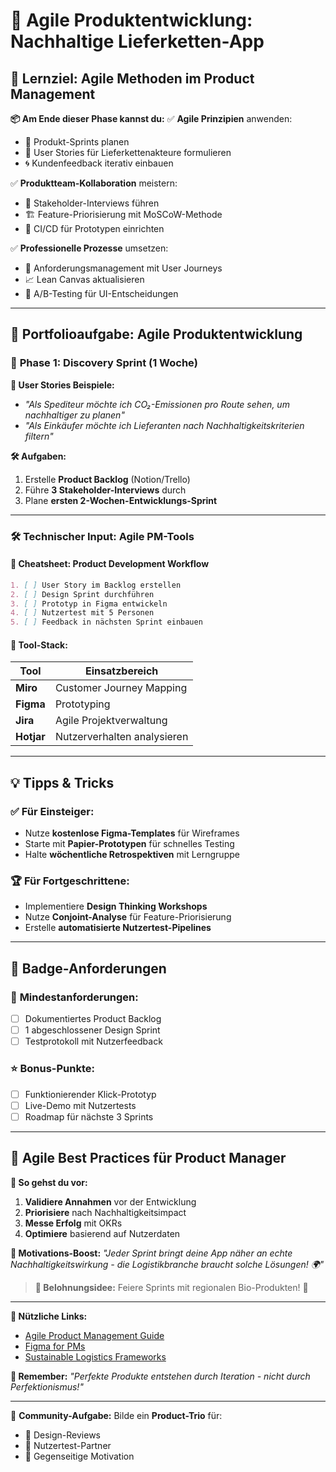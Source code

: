 # 🚀 **Agile Produktentwicklung: Nachhaltige Lieferketten-App**

## 🎯 **Lernziel: Agile Methoden im Product Management**
**📦 Am Ende dieser Phase kannst du:**
✅ **Agile Prinzipien** anwenden:
   - 📅 Produkt-Sprints planen
   - 📝 User Stories für Lieferkettenakteure formulieren
   - 🌀 Kundenfeedback iterativ einbauen

✅ **Produktteam-Kollaboration** meistern:
   - 👥 Stakeholder-Interviews führen
   - 🏗️ Feature-Priorisierung mit MoSCoW-Methode
   - 🔄 CI/CD für Prototypen einrichten

✅ **Professionelle Prozesse** umsetzen:
   - 🐛 Anforderungsmanagement mit User Journeys
   - 📈 Lean Canvas aktualisieren
   - 🧪 A/B-Testing für UI-Entscheidungen

---

## 📂 **Portfolioaufgabe: Agile Produktentwicklung**

### 🔄 **Phase 1: Discovery Sprint (1 Woche)**
**📌 User Stories Beispiele:**
- _"Als Spediteur möchte ich CO₂-Emissionen pro Route sehen, um nachhaltiger zu planen"_
- _"Als Einkäufer möchte ich Lieferanten nach Nachhaltigkeitskriterien filtern"_

**🛠 Aufgaben:**
1. Erstelle **Product Backlog** (Notion/Trello)
2. Führe **3 Stakeholder-Interviews** durch
3. Plane **ersten 2-Wochen-Entwicklungs-Sprint**

---

### 🛠 **Technischer Input: Agile PM-Tools**

#### 📜 **Cheatsheet: Product Development Workflow**
```markdown
1. [ ] User Story im Backlog erstellen
2. [ ] Design Sprint durchführen
3. [ ] Prototyp in Figma entwickeln
4. [ ] Nutzertest mit 5 Personen
5. [ ] Feedback in nächsten Sprint einbauen
```

#### 🔧 **Tool-Stack:**
| Tool | Einsatzbereich |
|------|----------------|
| **Miro** | Customer Journey Mapping |
| **Figma** | Prototyping |
| **Jira** | Agile Projektverwaltung |
| **Hotjar** | Nutzerverhalten analysieren |

---

## 💡 **Tipps & Tricks**

### ✅ **Für Einsteiger:**
- Nutze **kostenlose Figma-Templates** für Wireframes
- Starte mit **Papier-Prototypen** für schnelles Testing
- Halte **wöchentliche Retrospektiven** mit Lerngruppe

### 🏆 **Für Fortgeschrittene:**
- Implementiere **Design Thinking Workshops**
- Nutze **Conjoint-Analyse** für Feature-Priorisierung
- Erstelle **automatisierte Nutzertest-Pipelines**

---

## 🔖 **Badge-Anforderungen**

### 🏅 **Mindestanforderungen:**
- [ ] Dokumentiertes Product Backlog
- [ ] 1 abgeschlossener Design Sprint
- [ ] Testprotokoll mit Nutzerfeedback

### ⭐ **Bonus-Punkte:**
- [ ] Funktionierender Klick-Prototyp
- [ ] Live-Demo mit Nutzertests
- [ ] Roadmap für nächste 3 Sprints

---

## 🌟 **Agile Best Practices für Product Manager**

**📌 So gehst du vor:**
1. **Validiere Annahmen** vor der Entwicklung
2. **Priorisiere** nach Nachhaltigkeitsimpact
3. **Messe Erfolg** mit OKRs
4. **Optimiere** basierend auf Nutzerdaten

**🚀 Motivations-Boost:**
_"Jeder Sprint bringt deine App näher an echte Nachhaltigkeitswirkung - 
die Logistikbranche braucht solche Lösungen! 🌍"_

> **🎁 Belohnungsidee:** Feiere Sprints mit regionalen Bio-Produkten! 🍏

---

**🔗 Nützliche Links:**
- [Agile Product Management Guide](https://www.agilealliance.org/)
- [Figma for PMs](https://www.figma.com/best-practices/)
- [Sustainable Logistics Frameworks](https://www.greenlogistics.org/)

**🚨 Remember:**
_"Perfekte Produkte entstehen durch Iteration - 
nicht durch Perfektionismus!"_

---

💬 **Community-Aufgabe:**
Bilde ein **Product-Trio** für:
- 🤝 Design-Reviews
- 🔄 Nutzertest-Partner
- 🎯 Gegenseitige Motivation